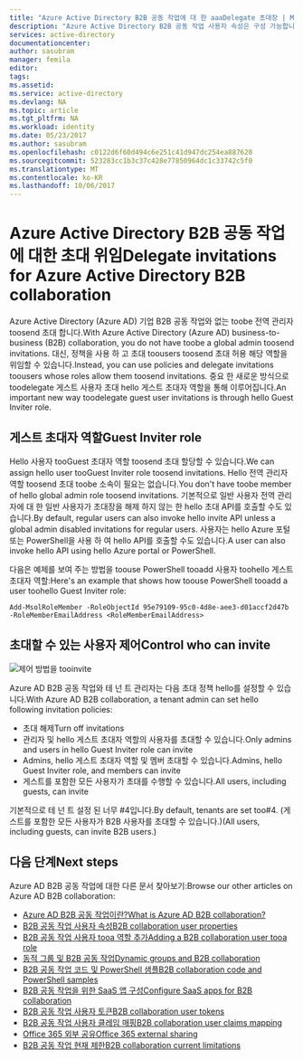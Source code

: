 ```yaml
---
title: "Azure Active Directory B2B 공동 작업에 대 한 aaaDelegate 초대장 | Microsoft Docs"
description: "Azure Active Directory B2B 공동 작업 사용자 속성은 구성 가능합니다."
services: active-directory
documentationcenter: 
author: sasubram
manager: femila
editor: 
tags: 
ms.assetid: 
ms.service: active-directory
ms.devlang: NA
ms.topic: article
ms.tgt_pltfrm: NA
ms.workload: identity
ms.date: 05/23/2017
ms.author: sasubram
ms.openlocfilehash: c0122d6f60d494c6e251c41d947dc254ea887620
ms.sourcegitcommit: 523283cc1b3c37c428e77850964dc1c33742c5f0
ms.translationtype: MT
ms.contentlocale: ko-KR
ms.lasthandoff: 10/06/2017
---
```

# <a name="delegate-invitations-for-azure-active-directory-b2b-collaboration"></a><span data-ttu-id="1586d-103">Azure Active Directory B2B 공동 작업에 대한 초대 위임</span><span class="sxs-lookup"><span data-stu-id="1586d-103">Delegate invitations for Azure Active Directory B2B collaboration</span></span>

<span data-ttu-id="1586d-104">Azure Active Directory (Azure AD) 기업 B2B 공동 작업와 없는 toobe 전역 관리자 toosend 초대 합니다.</span><span class="sxs-lookup"><span data-stu-id="1586d-104">With Azure Active Directory (Azure AD) business-to-business (B2B) collaboration, you do not have toobe a global admin toosend invitations.</span></span> <span data-ttu-id="1586d-105">대신, 정책을 사용 하 고 초대 toousers toosend 초대 허용 해당 역할을 위임할 수 있습니다.</span><span class="sxs-lookup"><span data-stu-id="1586d-105">Instead, you can use policies and delegate invitations toousers whose roles allow them toosend invitations.</span></span> <span data-ttu-id="1586d-106">중요 한 새로운 방식으로 toodelegate 게스트 사용자 초대 hello 게스트 초대자 역할을 통해 이루어집니다.</span><span class="sxs-lookup"><span data-stu-id="1586d-106">An important new way toodelegate guest user invitations is through hello Guest Inviter role.</span></span>

## <a name="guest-inviter-role"></a><span data-ttu-id="1586d-107">게스트 초대자 역할</span><span class="sxs-lookup"><span data-stu-id="1586d-107">Guest Inviter role</span></span>
<span data-ttu-id="1586d-108">Hello 사용자 tooGuest 초대자 역할 toosend 초대 할당할 수 있습니다.</span><span class="sxs-lookup"><span data-stu-id="1586d-108">We can assign hello user tooGuest Inviter role toosend invitations.</span></span> <span data-ttu-id="1586d-109">Hello 전역 관리자 역할 toosend 초대 toobe 소속이 필요는 없습니다.</span><span class="sxs-lookup"><span data-stu-id="1586d-109">You don't have toobe member of hello global admin role toosend invitations.</span></span> <span data-ttu-id="1586d-110">기본적으로 일반 사용자 전역 관리자에 대 한 일반 사용자가 초대장을 해제 하지 않는 한 hello 초대 API를 호출할 수도 있습니다.</span><span class="sxs-lookup"><span data-stu-id="1586d-110">By default, regular users can also invoke hello invite API unless a global admin disabled invitations for regular users.</span></span> <span data-ttu-id="1586d-111">사용자는 hello Azure 포털 또는 PowerShell을 사용 하 여 hello API를 호출할 수도 있습니다.</span><span class="sxs-lookup"><span data-stu-id="1586d-111">A user can also invoke hello API using hello Azure portal or PowerShell.</span></span>

<span data-ttu-id="1586d-112">다음은 예제를 보여 주는 방법을 toouse PowerShell tooadd 사용자 toohello 게스트 초대자 역할:</span><span class="sxs-lookup"><span data-stu-id="1586d-112">Here's an example that shows how toouse PowerShell tooadd a user toohello Guest Inviter role:</span></span>

```
Add-MsolRoleMember -RoleObjectId 95e79109-95c0-4d8e-aee3-d01accf2d47b -RoleMemberEmailAddress <RoleMemberEmailAddress>
```

## <a name="control-who-can-invite"></a><span data-ttu-id="1586d-113">초대할 수 있는 사용자 제어</span><span class="sxs-lookup"><span data-stu-id="1586d-113">Control who can invite</span></span>

![제어 방법을 tooinvite](media/active-directory-b2b-delegate-invitations/control-who-to-invite.png)

<span data-ttu-id="1586d-115">Azure AD B2B 공동 작업와 테 넌 트 관리자는 다음 초대 정책 hello를 설정할 수 있습니다.</span><span class="sxs-lookup"><span data-stu-id="1586d-115">With Azure AD B2B collaboration, a tenant admin can set hello following invitation policies:</span></span>

- <span data-ttu-id="1586d-116">초대 해제</span><span class="sxs-lookup"><span data-stu-id="1586d-116">Turn off invitations</span></span>
- <span data-ttu-id="1586d-117">관리자 및 hello 게스트 초대자 역할의 사용자를 초대할 수 있습니다.</span><span class="sxs-lookup"><span data-stu-id="1586d-117">Only admins and users in hello Guest Inviter role can invite</span></span>
- <span data-ttu-id="1586d-118">Admins, hello 게스트 초대자 역할 및 멤버 초대할 수 있습니다.</span><span class="sxs-lookup"><span data-stu-id="1586d-118">Admins, hello Guest Inviter role, and members can invite</span></span>
- <span data-ttu-id="1586d-119">게스트를 포함한 모든 사용자가 초대를 수행할 수 있습니다.</span><span class="sxs-lookup"><span data-stu-id="1586d-119">All users, including guests, can invite</span></span>

<span data-ttu-id="1586d-120">기본적으로 테 넌 트 설정 된 너무 #4입니다.</span><span class="sxs-lookup"><span data-stu-id="1586d-120">By default, tenants are set too#4.</span></span> <span data-ttu-id="1586d-121">(게스트를 포함한 모든 사용자가 B2B 사용자를 초대할 수 있습니다.)</span><span class="sxs-lookup"><span data-stu-id="1586d-121">(All users, including guests, can invite B2B users.)</span></span>

## <a name="next-steps"></a><span data-ttu-id="1586d-122">다음 단계</span><span class="sxs-lookup"><span data-stu-id="1586d-122">Next steps</span></span>

<span data-ttu-id="1586d-123">Azure AD B2B 공동 작업에 대한 다른 문서 찾아보기:</span><span class="sxs-lookup"><span data-stu-id="1586d-123">Browse our other articles on Azure AD B2B collaboration:</span></span>

* [<span data-ttu-id="1586d-124">Azure AD B2B 공동 작업이란?</span><span class="sxs-lookup"><span data-stu-id="1586d-124">What is Azure AD B2B collaboration?</span></span>](active-directory-b2b-what-is-azure-ad-b2b.md)
* [<span data-ttu-id="1586d-125">B2B 공동 작업 사용자 속성</span><span class="sxs-lookup"><span data-stu-id="1586d-125">B2B collaboration user properties</span></span>](active-directory-b2b-user-properties.md)
* [<span data-ttu-id="1586d-126">B2B 공동 작업 사용자 tooa 역할 추가</span><span class="sxs-lookup"><span data-stu-id="1586d-126">Adding a B2B collaboration user tooa role</span></span>](active-directory-b2b-add-guest-to-role.md)
* [<span data-ttu-id="1586d-127">동적 그룹 및 B2B 공동 작업</span><span class="sxs-lookup"><span data-stu-id="1586d-127">Dynamic groups and B2B collaboration</span></span>](active-directory-b2b-dynamic-groups.md)
* [<span data-ttu-id="1586d-128">B2B 공동 작업 코드 및 PowerShell 샘플</span><span class="sxs-lookup"><span data-stu-id="1586d-128">B2B collaboration code and PowerShell samples</span></span>](active-directory-b2b-code-samples.md)
* [<span data-ttu-id="1586d-129">B2B 공동 작업을 위한 SaaS 앱 구성</span><span class="sxs-lookup"><span data-stu-id="1586d-129">Configure SaaS apps for B2B collaboration</span></span>](active-directory-b2b-configure-saas-apps.md)
* [<span data-ttu-id="1586d-130">B2B 공동 작업 사용자 토큰</span><span class="sxs-lookup"><span data-stu-id="1586d-130">B2B collaboration user tokens</span></span>](active-directory-b2b-user-token.md)
* [<span data-ttu-id="1586d-131">B2B 공동 작업 사용자 클레임 매핑</span><span class="sxs-lookup"><span data-stu-id="1586d-131">B2B collaboration user claims mapping</span></span>](active-directory-b2b-claims-mapping.md)
* [<span data-ttu-id="1586d-132">Office 365 외부 공유</span><span class="sxs-lookup"><span data-stu-id="1586d-132">Office 365 external sharing</span></span>](active-directory-b2b-o365-external-user.md)
* [<span data-ttu-id="1586d-133">B2B 공동 작업 현재 제한</span><span class="sxs-lookup"><span data-stu-id="1586d-133">B2B collaboration current limitations</span></span>](active-directory-b2b-current-limitations.md)
